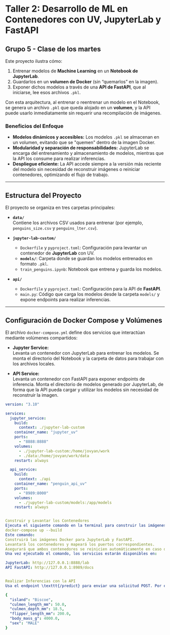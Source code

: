 # Taller 2: Desarrollo de ML en Contenedores con UV, JupyterLab y FastAPI
## Grupo 5 - Clase de los martes

Este proyecto ilustra cómo:
1. Entrenar modelos de **Machine Learning** en un **Notebook de JupyterLab**.
2. Guardarlos en un **volumen de Docker** (sin “quemarlos” en la imagen).
3. Exponer dichos modelos a través de una **API de FastAPI**, que al iniciarse, lee esos archivos `.pkl`.

Con esta arquitectura, al entrenar o reentrenar un modelo en el Notebook, se genera un archivo `.pkl` que queda alojado en un **volumen**, y la API puede usarlo inmediatamente sin requerir una recompilación de imágenes.

### **Beneficios del Enfoque**
- **Modelos dinámicos y accesibles:** Los modelos `.pkl` se almacenan en un volumen, evitando que se "quemen" dentro de la imagen Docker.
- **Modularidad y separación de responsabilidades:** JupyterLab se encarga del entrenamiento y almacenamiento de modelos, mientras que la API los consume para realizar inferencias.
- **Despliegue eficiente:** La API accede siempre a la versión más reciente del modelo sin necesidad de reconstruir imágenes o reiniciar contenedores, optimizando el flujo de trabajo.

---

## Estructura del Proyecto

El proyecto se organiza en tres carpetas principales:

- **`data/`**  
  Contiene los archivos CSV usados para entrenar (por ejemplo, `penguins_size.csv` y `penguins_lter.csv`).

- **`jupyter-lab-custom/`**  
  - `Dockerfile` y `pyproject.toml`: Configuración para levantar un contenedor de **JupyterLab** con UV.
  - **`models/`**: Carpeta donde se guardan los modelos entrenados en formato `.pkl`.
  - `train_penguins.ipynb`: Notebook que entrena y guarda los modelos.

- **`api/`**  
  - `Dockerfile` y `pyproject.toml`: Configuración para la API de **FastAPI**.
  - `main.py`: Código que carga los modelos desde la carpeta `models/` y expone endpoints para realizar inferencias.

---

## Configuración de Docker Compose y Volúmenes

El archivo `docker-compose.yml` define dos servicios que interactúan mediante volúmenes compartidos:

- **Jupyter Service:**  
  Levanta un contenedor con JupyterLab para entrenar los modelos. Se monta el directorio del Notebook y la carpeta de datos para trabajar con los archivos locales.

- **API Service:**  
  Levanta un contenedor con FastAPI para exponer endpoints de inferencia. Monta el directorio de modelos generado por JupyterLab, de forma que la API pueda cargar y utilizar los modelos sin necesidad de reconstruir la imagen.

```yaml
version: "3.10"

services:
  jupyter_service:
    build:
      context: ./jupyter-lab-custom
    container_name: "jupyter_uv"
    ports:
      - "8888:8888"
    volumes:
      - ./jupyter-lab-custom:/home/jovyan/work
      - ./data:/home/jovyan/work/data
    restart: always

  api_service:
    build:
      context: ./api
    container_name: "penguin_api_uv"
    ports:
      - "8989:8000"
    volumes:
      - ./jupyter-lab-custom/models:/app/models
    restart: always


Construir y Levantar los Contenedores
Ejecuta el siguiente comando en la terminal para construir las imágenes Docker y levantar los contenedores:
docker-compose up --build
Este comando:
Construirá las imágenes Docker para JupyterLab y FastAPI.
Levantará los contenedores y mapeará los puertos correspondientes.
Asegurará que ambos contenedores se reinicien automáticamente en caso de fallo.
Una vez ejecutado el comando, los servicios estarán disponibles en:

JupyterLab: http://127.0.0.1:8888/lab
API FastAPI: http://127.0.0.1:8989/docs


Realizar Inferencias con la API
Usa el endpoint \texttt{/predict} para enviar una solicitud POST. Por ejemplo, para el modelo "Random forests", el cuerpo de la solicitud podría ser:

{
  "island": "Biscoe",
  "culmen_length_mm": 50.0,
  "culmen_depth_mm": 18.5,
  "flipper_length_mm": 200.0,
  "body_mass_g": 4000.0,
  "sex": "MALE"
}

